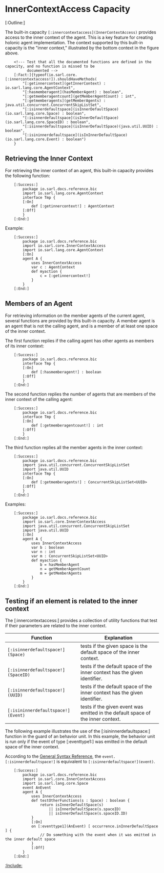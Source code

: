 # InnerContextAccess Capacity

[:Outline:]

The built-in capacity `[:innercontextaccess](InnerContextAccess)` provides access to the inner context of the agent.
This is a key feature for creating holonic agent implementation.
The context supported by this built-in capacity is the "inner context," illustrated by the
bottom context in the figure above.

		<!--- Test that all the documented functions are defined in the capacity, and no function is missed to be
		      documented --> 
		[:Fact:]{typeof(io.sarl.core.[:innercontextaccess!]).shouldHaveMethods(
			"[:getinnercontext](getInnerContext) : io.sarl.lang.core.AgentContext",
			"[:hasmemberagent](hasMemberAgent) : boolean",
			"[:getmemberagentcount](getMemberAgentCount) : int",
			"[:getmemberagents](getMemberAgents) : java.util.concurrent.ConcurrentSkipListSet",
			"[:isinnerdefaultspace](isInnerDefaultSpace)(io.sarl.lang.core.Space) : boolean",
			"[:isinnerdefaultspace](isInnerDefaultSpace)(io.sarl.lang.core.SpaceID) : boolean",
			"[:isinnerdefaultspace](isInnerDefaultSpace)(java.util.UUID) : boolean",
			"[:isininnerdefaultspace](isInInnerDefaultSpace)(io.sarl.lang.core.Event) : boolean")
		}

## Retrieving the Inner Context

For retrieving the inner context of an agent, this built-in capacity provides the following function:

		[:Success:]
			package io.sarl.docs.reference.bic
			import io.sarl.lang.core.AgentContext
			interface Tmp {
			[:On]
				def [:getinnercontext!] : AgentContext
			[:Off]
			}
		[:End:]


Example:

		[:Success:]
			package io.sarl.docs.reference.bic
			import io.sarl.core.InnerContextAccess
			import io.sarl.lang.core.AgentContext
			[:On]
			agent A {
				uses InnerContextAccess
				var c : AgentContext
				def myaction {
					c = [:getinnercontext!]
				}
			}
		[:End:]


## Members of an Agent

For retrieving information on the member agents of the current agent, several functions are
provided by this built-in capacity.
A member agent is an agent that is not the calling agent, and is a member of at least
one space of the inner context.

The first function replies if the calling agent has other agents as members of its inner context:

		[:Success:]
			package io.sarl.docs.reference.bic
			interface Tmp {
			[:On]
				def [:hasmemberagent!] : boolean
			[:Off]
			}
		[:End:]


The second function replies the number of agents that are members of the inner context of the calling agent:

		[:Success:]
			package io.sarl.docs.reference.bic
			interface Tmp {
			[:On]
				def [:getmemberagentcount!] : int
			[:Off]
			}
		[:End:]


The third function replies all the member agents in the inner context:

		[:Success:]
			package io.sarl.docs.reference.bic
			import java.util.concurrent.ConcurrentSkipListSet
			import java.util.UUID
			interface Tmp {
			[:On]
				def [:getmemberagents!] : ConcurrentSkipListSet<UUID>
			[:Off]
			}
		[:End:]


Examples:

		[:Success:]
			package io.sarl.docs.reference.bic
			import io.sarl.core.InnerContextAccess
			import java.util.concurrent.ConcurrentSkipListSet
			import java.util.UUID
			[:On]
			agent A {
				uses InnerContextAccess
				var b : boolean
				var n : int
				var m : ConcurrentSkipListSet<UUID>
				def myaction {
					b = hasMemberAgent
					n = getMemberAgentCount
					m = getMemberAgents
				}
			}
		[:End:]


## Testing if an element is related to the inner context

The [:innercontextaccess:] provides a collection of utility functions that test if their parameters
are related to the inner context.


| Function                           | Explanation                                                                     |
| ---------------------------------- | ------------------------------------------------------------------------------- |
| `[:isinnerdefaultspace!](Space)`   | tests if the given space is the default space of the inner context.             |
| `[:isinnerdefaultspace!](SpaceID)` | tests if the default space of the inner context has the given identifier.       |
| `[:isinnerdefaultspace!](UUID)`    | tests if the default space of the inner context has the given identifier.       |
| `[:isininnerdefaultspace!](Event)` | tests if the given event was emitted in the default space of the inner context. |


The following example illustrates the use of the [:isininnerdefaultspace:] function in the guard
of an behavior unit. In this example, the behavior unit is run only if the event
of type [:eventtype1:] was emitted in the default space of the inner context.

<note>According to the [General Syntax Reference](../GeneralSyntax.md),
the `event.[:isinnerdefaultspace!]` is equivalent to `[:isinnerdefaultspace!](event)`.</note>

		[:Success:]
			package io.sarl.docs.reference.bic
			import io.sarl.core.InnerContextAccess
			import io.sarl.lang.core.Space
			event AnEvent
			agent A {
				uses InnerContextAccess
				def testOtherFunctions(s : Space) : boolean {
					return isInnerDefaultSpace(s)
					    || isInnerDefaultSpace(s.spaceID)
					    || isInnerDefaultSpace(s.spaceID.ID)
				}
				[:On]
				on [:eventtype1](AnEvent) [ occurrence.inInnerDefaultSpace ] {
					// Do something with the event when it was emitted in the inner default space
				}
				[:Off]
			}
		[:End:]



[:Include:](../../legal.inc)
